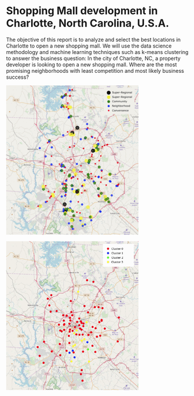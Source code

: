 # Shopping Mall development in Charlotte, North Carolina, U.S.A.

The objective of this report is to analyze and select the best locations in Charlotte to open a new shopping mall. We will use the data science methodology and machine learning techniques such as k-means clustering to answer the business question: In the city of Charlotte, NC, a property developer is looking to open a new shopping mall. Where are the most promising neighborhoods with least competition and most likely business success?

<img src="https://github.com/ChristianHallerX/DataScienceProjects/blob/master/ShoppingMallDevelopment/ReadmeFig1.png" alt="Figure1" style="width:360px"><br>

<img src="https://github.com/ChristianHallerX/DataScienceProjects/blob/master/ShoppingMallDevelopment/ReadmeFig4.png" alt="Figure4" style="width:360px"><br>
